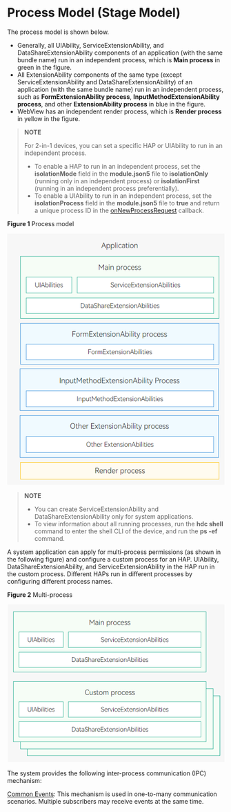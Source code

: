 # Process Model (Stage Model)


The process model is shown below.


- Generally, all UIAbility, ServiceExtensionAbility, and DataShareExtensionAbility components of an application (with the same bundle name) run in an independent process, which is **Main process** in green in the figure.
- All ExtensionAbility components of the same type (except ServiceExtensionAbility and DataShareExtensionAbility) of an application (with the same bundle name) run in an independent process, such as **FormExtensionAbility process**, **InputMethodExtensionAbility process**, and other **ExtensionAbility process** in blue in the figure.
- WebView has an independent render process, which is **Render process** in yellow in the figure.

> **NOTE**
>
> For 2-in-1 devices, you can set a specific HAP or UIAbility to run in an independent process.
> - To enable a HAP to run in an independent process, set the **isolationMode** field in the **module.json5** file to **isolationOnly** (running only in an independent process) or **isolationFirst** (running in an independent process preferentially).
> - To enable a UIAbility to run in an independent process, set the **isolationProcess** field in the **module.json5** file to **true** and return a unique process ID in the [onNewProcessRequest](../reference/apis-ability-kit/js-apis-app-ability-abilityStage.md) callback.

**Figure 1** Process model

![process-model](figures/process-model.png)

> **NOTE**
>
> - You can create ServiceExtensionAbility and DataShareExtensionAbility only for system applications.
> - To view information about all running processes, run the **hdc shell** command to enter the shell CLI of the device, and run the **ps -ef** command.

A system application can apply for multi-process permissions (as shown in the following figure) and configure a custom process for an HAP. UIAbility, DataShareExtensionAbility, and ServiceExtensionAbility in the HAP run in the custom process. Different HAPs run in different processes by configuring different process names.

**Figure 2** Multi-process

![multi-process](figures/multi-process.png)


The system provides the following inter-process communication (IPC) mechanism:


[Common Events](../basic-services/common-event/common-event-overview.md): This mechanism is used in one-to-many communication scenarios. Multiple subscribers may receive events at the same time.

